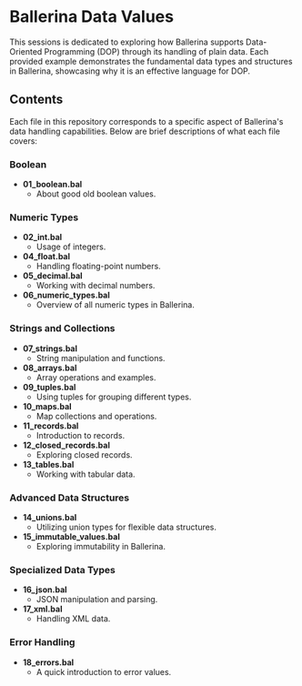 # Ballerina Data Values

This sessions is dedicated to exploring how Ballerina supports Data-Oriented Programming (DOP) through its handling of plain data. Each provided example demonstrates the fundamental data types and structures in Ballerina, showcasing why it is an effective language for DOP.

## Contents

Each file in this repository corresponds to a specific aspect of Ballerina's data handling capabilities. Below are brief descriptions of what each file covers:

### Boolean
- **01_boolean.bal**
  - About good old boolean values.

### Numeric Types
- **02_int.bal**
  - Usage of integers.
- **04_float.bal**
  - Handling floating-point numbers.
- **05_decimal.bal**
  - Working with decimal numbers.
- **06_numeric_types.bal**
  - Overview of all numeric types in Ballerina.

### Strings and Collections
- **07_strings.bal**
  - String manipulation and functions.
- **08_arrays.bal**
  - Array operations and examples.
- **09_tuples.bal**
  - Using tuples for grouping different types.
- **10_maps.bal**
  - Map collections and operations.
- **11_records.bal**
  - Introduction to records.
- **12_closed_records.bal**
  - Exploring closed records.
- **13_tables.bal**
  - Working with tabular data.

### Advanced Data Structures
- **14_unions.bal**
  - Utilizing union types for flexible data structures.
- **15_immutable_values.bal**
  - Exploring immutability in Ballerina.

### Specialized Data Types
- **16_json.bal**
  - JSON manipulation and parsing.
- **17_xml.bal**
  - Handling XML data.

### Error Handling
- **18_errors.bal**
  - A quick introduction to error values.
